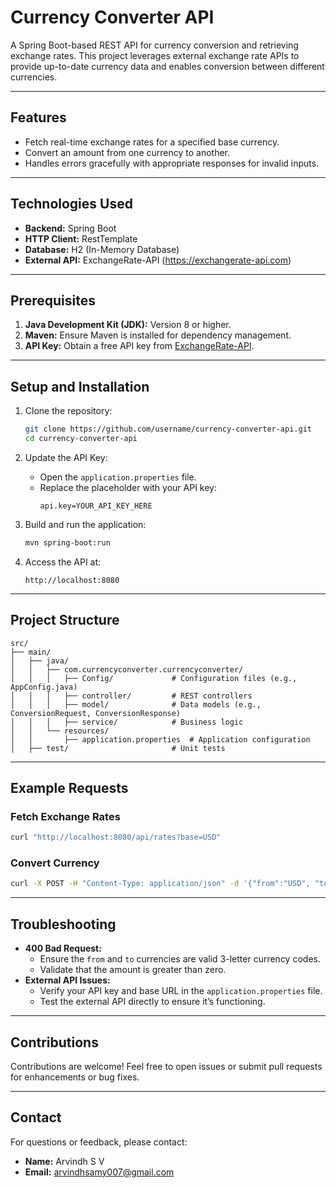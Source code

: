 # Currency Converter API

A Spring Boot-based REST API for currency conversion and retrieving exchange rates. This project leverages external exchange rate APIs to provide up-to-date currency data and enables conversion between different currencies.

---

## Features
- Fetch real-time exchange rates for a specified base currency.
- Convert an amount from one currency to another.
- Handles errors gracefully with appropriate responses for invalid inputs.

---

## Technologies Used
- **Backend:** Spring Boot
- **HTTP Client:** RestTemplate
- **Database:** H2 (In-Memory Database)
- **External API:** ExchangeRate-API (https://exchangerate-api.com)

---

## Prerequisites
1. **Java Development Kit (JDK):** Version 8 or higher.
2. **Maven:** Ensure Maven is installed for dependency management.
3. **API Key:** Obtain a free API key from [ExchangeRate-API](https://exchangerate-api.com).

---

## Setup and Installation
1. Clone the repository:
   ```bash
   git clone https://github.com/username/currency-converter-api.git
   cd currency-converter-api
   ```

2. Update the API Key:
   - Open the `application.properties` file.
   - Replace the placeholder with your API key:
     ```properties
     api.key=YOUR_API_KEY_HERE
     ```

3. Build and run the application:
   ```bash
   mvn spring-boot:run
   ```

4. Access the API at:
   ```
   http://localhost:8080
   ```

---

## Project Structure
```
src/
├── main/
│   ├── java/
│   │   ├── com.currencyconverter.currencyconverter/
│   │   │   ├── Config/             # Configuration files (e.g., AppConfig.java)
│   │   │   ├── controller/         # REST controllers
│   │   │   ├── model/              # Data models (e.g., ConversionRequest, ConversionResponse)
│   │   │   ├── service/            # Business logic
│   │   └── resources/
│   │       ├── application.properties  # Application configuration
│   ├── test/                       # Unit tests
```

---

## Example Requests
### Fetch Exchange Rates
```bash
curl "http://localhost:8080/api/rates?base=USD"
```

### Convert Currency
```bash
curl -X POST -H "Content-Type: application/json" -d '{"from":"USD", "to":"INR", "amount":100}' "http://localhost:8080/api/convert"
```

---

## Troubleshooting
- **400 Bad Request:**
  - Ensure the `from` and `to` currencies are valid 3-letter currency codes.
  - Validate that the amount is greater than zero.
- **External API Issues:**
  - Verify your API key and base URL in the `application.properties` file.
  - Test the external API directly to ensure it’s functioning.

---

## Contributions
Contributions are welcome! Feel free to open issues or submit pull requests for enhancements or bug fixes.

---

## Contact
For questions or feedback, please contact:
- **Name:** Arvindh S V
- **Email:** arvindhsamy007@gmail.com
```

